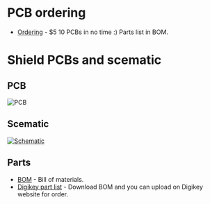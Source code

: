 # PCB ordering
-   [Ordering](https://www.pcbway.com/project/shareproject/ESP_uploader.html) - $5 10 PCBs in no time :) Parts list in BOM.
# Shield PCBs and scematic
## PCB
![PCB](https://github.com/srg74/ESP-uploader/blob/master/Images/PCB_top.jpg)
## Scematic
<a href="https://github.com/srg74/ESP-uploader/blob/master/Resources/ESP-Uploader.pdf">![Schematic](https://github.com/srg74/ESP-uploader/blob/master/Resources/ESP-Uploader.jpg)</a>
## Parts
-   [BOM](https://github.com/srg74/ESP-uploader/blob/master/Resources/ESP-uploader_BOM.pdf) - Bill of materials.
-   [Digikey part list](https://github.com/srg74/ESP-uploader/blob/master/Resources/ESP-uploader_BOM.csv) - Download BOM and you can upload on Digikey website for order.

